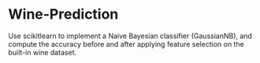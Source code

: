 # Wine-Prediction
Use scikitlearn to implement a Naive Bayesian classifier (GaussianNB), and compute the accuracy before and after applying feature selection on the built-in wine dataset.
